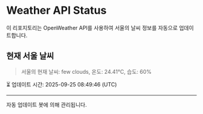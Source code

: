 
# Weather API Status

이 리포지토리는 OpenWeather API를 사용하여 서울의 날씨 정보를 자동으로 업데이트합니다.

## 현재 서울 날씨
> 서울의 현재 날씨: few clouds, 온도: 24.41°C, 습도: 60%

⏳ 업데이트 시간: 2025-09-25 08:49:46 (UTC)

---
자동 업데이트 봇에 의해 관리됩니다.

